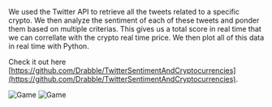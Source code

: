 We used the Twitter API to retrieve all the tweets related to a specific crypto. We then analyze the sentiment of each of these tweets and ponder them based on multiple criterias. This gives us a total score in real time that we can correllate with the crypto real time price. We then plot all of this data in real time with Python.

Check it out here [https://github.com/Drabble/TwitterSentimentAndCryptocurrencies](https://github.com/Drabble/TwitterSentimentAndCryptocurrencies).

<img src="assets/posts/2018-11-02-twitter-sentiment/1.webp" alt="Game" title="Game" />
<img src="assets/posts/2018-11-02-twitter-sentiment/2.webp" alt="Game" title="Game" />
